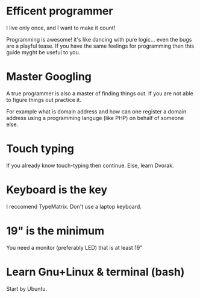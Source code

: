 Efficent programmer
===================
I live only once, and I want to make it count!

Programming is awesome! it's like dancing with pure logic... even the bugs are a playful tease. If you have the same feelings for programming then this guide myght be useful to you.


Master Googling
===============
A true programmer is also a master of finding things out. If you are not able to figure things out practice it.

For example what is domain address and how can one register a domain address using a programming languge (like PHP) on behalf of someone else.

Touch typing
============
If you already know touch-typing then continue. Else, learn Dvorak.  

Keyboard is the key
===================
I reccomend TypeMatrix. Don't use a laptop keyboard.


19" is the minimum
==================
You need a monitor (preferably LED) that is at least 19"


Learn Gnu+Linux & terminal (bash)
=============================
Start by Ubuntu.



















